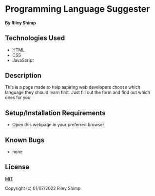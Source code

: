 # Programming Language Suggester

#### By Riley Shimp

## Technologies Used

* HTML
* CSS
* JavaScript

## Description

This is a page made to help aspiring web developers choose which language they should learn first. Just fill out the form and find out which ones for you!

## Setup/Installation Requirements

* Open this webpage in your preferred browser

## Known Bugs

* none

## License

[MIT](https://opensource.org/licenses/MIT)

Copyright (c) 01/07/2022 Riley Shimp